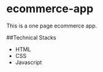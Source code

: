 # ecommerce-app

This is a one page ecommerce app. 

##Technical Stacks
- HTML 
- CSS 
- Javascript
